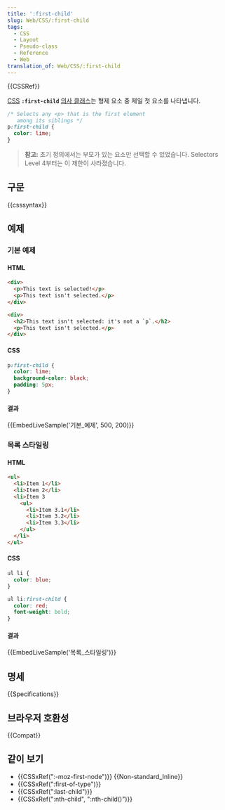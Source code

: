 ```yaml
---
title: ':first-child'
slug: Web/CSS/:first-child
tags:
  - CSS
  - Layout
  - Pseudo-class
  - Reference
  - Web
translation_of: Web/CSS/:first-child
---
```


{{CSSRef}}

[CSS](/ko/docs/Web/CSS) **`:first-child`** [의사 클래스](/ko/docs/Web/CSS/Pseudo-classes)는 형제 요소 중 제일 첫 요소를 나타냅니다.

```css
/* Selects any <p> that is the first element
   among its siblings */
p:first-child {
  color: lime;
}
```

> **참고:** 초기 정의에서는 부모가 있는 요소만 선택할 수 있었습니다. Selectors Level 4부터는 이 제한이 사라졌습니다.

## 구문

{{csssyntax}}

## 예제

### 기본 예제

#### HTML

```html
<div>
  <p>This text is selected!</p>
  <p>This text isn't selected.</p>
</div>

<div>
  <h2>This text isn't selected: it's not a `p`.</h2>
  <p>This text isn't selected.</p>
</div>
```

#### CSS

```css
p:first-child {
  color: lime;
  background-color: black;
  padding: 5px;
}
```

#### 결과

{{EmbedLiveSample('기본_예제', 500, 200)}}

### 목록 스타일링

#### HTML

```html
<ul>
  <li>Item 1</li>
  <li>Item 2</li>
  <li>Item 3
    <ul>
      <li>Item 3.1</li>
      <li>Item 3.2</li>
      <li>Item 3.3</li>
    </ul>
  </li>
</ul>
```

#### CSS

```css
ul li {
  color: blue;
}

ul li:first-child {
  color: red;
  font-weight: bold;
}
```

#### 결과

{{EmbedLiveSample('목록_스타일링')}}

## 명세

{{Specifications}}

## 브라우저 호환성

{{Compat}}

## 같이 보기

- {{CSSxRef(":-moz-first-node")}} {{Non-standard_Inline}}
- {{CSSxRef(":first-of-type")}}
- {{CSSxRef(":last-child")}}
- {{CSSxRef(":nth-child", ":nth-child()")}}

